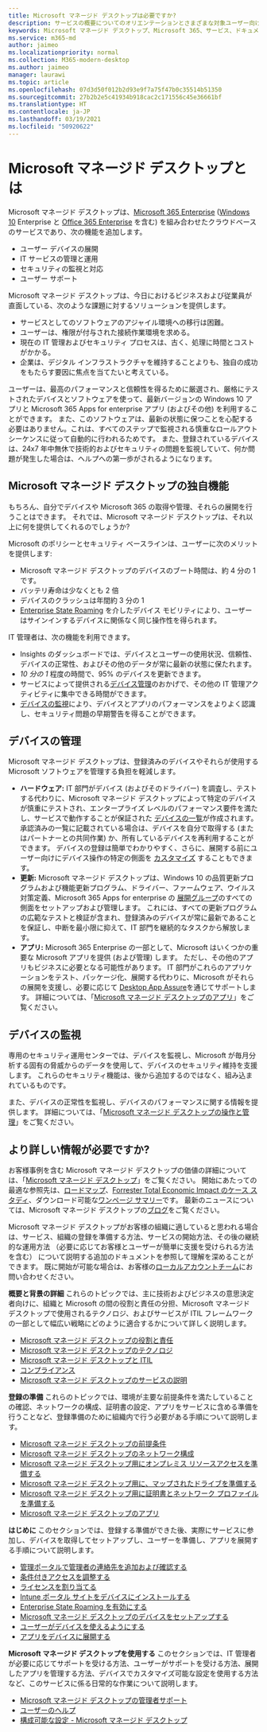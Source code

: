 ```yaml
---
title: Microsoft マネージド デスクトップは必要ですか?
description: サービスの概要についてのオリエンテーションとさまざまな対象ユーザー向けの記事のショートカット
keywords: Microsoft マネージド デスクトップ、Microsoft 365、サービス、ドキュメント
ms.service: m365-md
author: jaimeo
ms.localizationpriority: normal
ms.collection: M365-modern-desktop
ms.author: jaimeo
manager: laurawi
ms.topic: article
ms.openlocfilehash: 07d3d50f012b2d93e9f7a75f47b0c35514b51350
ms.sourcegitcommit: 27b2b2e5c41934b918cac2c171556c45e36661bf
ms.translationtype: HT
ms.contentlocale: ja-JP
ms.lasthandoff: 03/19/2021
ms.locfileid: "50920622"
---
```

# <a name="what-is-microsoft-managed-desktop"></a>Microsoft マネージド デスクトップとは


Microsoft マネージド デスクトップは、[Microsoft 365 Enterprise](../../enterprise/microsoft-365-overview.md) ([Windows 10](/windows/windows-10/) Enterprise と [Office 365 Enterprise](https://www.microsoft.com/microsoft-365/business/compare-more-office-365-for-business-plans) を含む) を組み合わせたクラウドベースのサービスであり、次の機能を追加します。

- ユーザー デバイスの展開
- IT サービスの管理と運用
- セキュリティの監視と対応
- ユーザー サポート

Microsoft マネージド デスクトップは、今日におけるビジネスおよび従業員が直面している、次のような課題に対するソリューションを提供します。
- サービスとしてのソフトウェアのアジャイル環境への移行は困難。
- ユーザーは、権限が付与された接続作業環境を求める。
- 現在の IT 管理およびセキュリティ プロセスは、古く、処理に時間とコストがかかる。
- 企業は、デジタル インフラストラクチャを維持することよりも、独自の成功をもたらす要因に焦点を当てたいと考えている。

ユーザーは、最高のパフォーマンスと信頼性を得るために厳選され、厳格にテストされたデバイスとソフトウェアを使って、最新バージョンの Windows 10 アプリと Microsoft 365 Apps for enterprise アプリ (およびその他) を利用することができます。 また、このソフトウェアは、最新の状態に保つことを心配する必要はありません。これは、すべてのステップで監視される慎重なロールアウト シーケンスに従って自動的に行われるためです。 また、登録されているデバイスは、24x7 年中無休で技術的およびセキュリティの問題を監視していて、何か問題が発生した場合は、ヘルプへの第一歩がされるようになります。


## <a name="unique-to-microsoft-managed-desktop"></a>Microsoft マネージド デスクトップの独自機能

もちろん、自分でデバイスや Microsoft 365 の取得や管理、それらの展開を行うことはできます。 それでは、Microsoft マネージド デスクトップは、それ以上に何を提供してくれるのでしょうか?

Microsoft のポリシーとセキュリティ ベースラインは、ユーザーに次のメリットを提供します:

- Microsoft マネージド デスクトップのデバイスのブート時間は、約 4 分の 1です。
- バッテリ寿命は少なくとも 2 倍
- デバイスのクラッシュは年間約 3 分の 1
- [Enterprise State Roaming](/azure/active-directory/devices/enterprise-state-roaming-overview) を介したデバイス モビリティにより、ユーザーはサインインするデバイスに関係なく同じ操作性を得られます。

IT 管理者は、次の機能を利用できます。

- Insights のダッシュボードでは、デバイスとユーザーの使用状況、信頼性、デバイスの正常性、およびその他のデータが常に最新の状態に保たれます。
- *10 分の 1* 程度の時間で、95% のデバイスを更新できます。
- サービスによって提供される[デバイス管理](#device-management)のおかげで、その他の IT 管理アクティビティに集中できる時間ができます。 
- [デバイスの監視](#device-monitoring)により、デバイスとアプリのパフォーマンスをよりよく認識し、セキュリティ問題の早期警告を得ることができます。

## <a name="device-management"></a>デバイスの管理
Microsoft マネージド デスクトップは、登録済みのデバイスやそれらが使用する Microsoft ソフトウェアを管理する負担を軽減します。

- **ハードウェア:** IT 部門がデバイス (およびそのドライバー) を調査し、テストする代わりに、Microsoft マネージド デスクトップによって特定のデバイスが慎重にテストされ、エンタープライズ レベルのパフォーマンス要件を満たし、サービスで動作することが保証された [デバイスの一覧](../service-description/device-list.md)が作成されます。 承認済みの一覧に記載されている場合は、デバイスを自分で取得する (またはパートナーとの共同作業) か、所有しているデバイスを再利用することができます。 デバイスの登録は簡単でわかりやすく、さらに、展開する前にユーザー向けにデバイス操作の特定の側面を [カスタマイズ](../working-with-managed-desktop/config-setting-overview.md) することもできます。
- **更新:** Microsoft マネージド デスクトップは、Windows 10 の品質更新プログラムおよび機能更新プログラム、ドライバー、ファームウェア、ウイルス対策定義、Microsoft 365 Apps for enterprise の [展開グループ](../service-description/updates.md)のすべての側面をセットアップおよび管理します。 これには、すべての更新プログラムの広範なテストと検証が含まれ、登録済みのデバイスが常に最新であることを保証し、中断を最小限に抑えて、IT 部門を継続的なタスクから解放します。
- **アプリ:** Microsoft 365 Enterprise の一部として、Microsoft はいくつかの重要な Microsoft アプリを提供 (および管理) します。 ただし、その他のアプリもビジネスに必要となる可能性があります。 IT 部門がこれらのアプリケーションをテスト、パッケージ化、展開する代わりに、Microsoft がそれらの展開を支援し、必要に応じて [Desktop App Assure](/fasttrack/win-10-desktop-app-assure)を通じてサポートします。 詳細については、「[Microsoft マネージド デスクトップのアプリ](../get-ready/apps.md)」をご覧ください。


## <a name="device-monitoring"></a>デバイスの監視

専用のセキュリティ運用センターでは、デバイスを監視し、Microsoft が毎月分析する固有の脅威からのデータを使用して、デバイスのセキュリティ維持を支援します。 これらのセキュリティ機能は、後から追加するのではなく、組み込まれているものです。

また、デバイスの正常性を監視し、デバイスのパフォーマンスに関する情報を提供します。 詳細については、「[Microsoft マネージド デスクトップの操作と管理](../service-description/operations-and-monitoring.md)」をご覧ください。


## <a name="need-more-details"></a>より詳しい情報が必要ですか?
お客様事例を含む Microsoft マネージド デスクトップの価値の詳細については、「[Microsoft マネージド デスクトップ](https://aka.ms/mmd)」をご覧ください。 開始にあたっての最適な参照先は、[ロードマップ](https://aka.ms/AA6jiam)、[Forrester Total Economic Impact のケース スタディ](https://github.com/MicrosoftDocs/microsoft-365-docs/raw/public/microsoft-365/managed-desktop/intro/downloads/forrester-tei-study.pdf)、ダウンロード可能な[ワンページ サマリー](https://aka.ms/AA6ob3h)です。 最新のニュースについては、Microsoft マネージド デスクトップの[ブログ](https://aka.ms/AA6l2dd)をご覧ください。

Microsoft マネージド デスクトップがお客様の組織に適していると思われる場合は、サービス、組織の登録を準備する方法、サービスの開始方法、その後の継続的な運用方法 （必要に応じてお客様とユーザーが簡単に支援を受けられる方法を含む） について説明する追加のドキュメントを参照して理解を深めることができます。 既に開始が可能な場合は、お客様の[ローカルアカウントチーム](https://pages.email.office.com/contactmmd/)にお問い合わせください。

**概要と背景の詳細** これらのトピックでは、主に技術およびビジネスの意思決定者向けに、組織と Microsoft の間の役割と責任の分担、Microsoft マネージド デスクトップで使用されるテクノロジ、およびサービスが ITIL フレームワークの一部として幅広い戦略にどのように適合するかについて詳しく説明します。

- [Microsoft マネージド デスクトップの役割と責任](roles-and-responsibilities.md)
- [Microsoft マネージド デスクトップのテクノロジ](technologies.md)
- [Microsoft マネージド デスクトップと ITIL](../MMD-and-ITSM.md)
- [コンプライアンス](compliance.md)
- [Microsoft マネージド デスクトップのサービスの説明](../service-description/index.md)

**登録の準備** これらのトピックでは、環境が主要な前提条件を満たしていることの確認、ネットワークの構成、証明書の設定、アプリをサービスに含める準備を行うことなど、登録準備のために組織内で行う必要がある手順について説明します。

- [Microsoft マネージド デスクトップの前提条件](../get-ready/prerequisites.md)
- [Microsoft マネージド デスクトップのネットワーク構成](../get-ready/network.md)
- [Microsoft マネージド デスクトップ用にオンプレミス リソースアクセスを準備する](../get-ready/authentication.md)
- [Microsoft マネージド デスクトップ用に、マップされたドライブを準備する](../get-ready/mapped-drives.md)
- [Microsoft マネージド デスクトップ用に証明書とネットワーク プロファイルを準備する](../get-ready/certs-wifi-lan.md)
- [Microsoft マネージド デスクトップのアプリ](../get-ready/apps.md)

**はじめに** このセクションでは、登録する準備ができた後、実際にサービスに参加し、デバイスを取得してセットアップし、ユーザーを準備し、アプリを展開する手順について説明します。

- [管理ポータルで管理者の連絡先を追加および確認する](../get-started/add-admin-contacts.md)
- [条件付きアクセスを調整する](../get-started/conditional-access.md)
- [ライセンスを割り当てる](../get-started/assign-licenses.md)
- [Intune ポータル サイトをデバイスにインストールする](../get-started/company-portal.md)
- [Enterprise State Roaming を有効にする](../get-started/enterprise-state-roaming.md)
- [Microsoft マネージド デスクトップのデバイスをセットアップする](../get-started/set-up-devices.md)
- [ユーザーがデバイスを使えるようにする](../get-started/get-started-devices.md)
- [アプリをデバイスに展開する](../get-started/deploy-apps.md)

**Microsoft マネージド デスクトップを使用する** このセクションでは、IT 管理者が必要に応じてサポートを受ける方法、ユーザーがサポートを受ける方法、展開したアプリを管理する方法、デバイスでカスタマイズ可能な設定を使用する方法など、このサービスに係る日常的な作業について説明します。

- [Microsoft マネージド デスクトップの管理者サポート](../working-with-managed-desktop/admin-support.md)
- [ユーザーのヘルプ](../working-with-managed-desktop/end-user-support.md)
- [構成可能な設定 - Microsoft マネージド デスクトップ](../working-with-managed-desktop/config-setting-overview.md)





<!--When you enroll in Microsoft Managed Desktop, Microsoft provides you with devices that are configured to join your Azure Active Directory tenant. Windows 10, Office 365, and some apps and features associated with [Microsoft 365 Enterprise E5](https://www.microsoft.com/microsoft-365/compare-all-microsoft-365-plans) are installed (by Microsoft) on your devices. When your employees who are using these devices need help, they contact Microsoft Managed Desktop support (provided by Microsoft) through a custom chat app.--> 

<!--With Microsoft Managed Desktop, you get **software as a service** (Microsoft 365 E5), **Device as a service** (Microsoft Surface devices ready to use), and **IT support as a service** (Help desk and more).--> 

